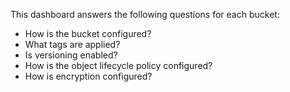 This dashboard answers the following questions for each bucket:

- How is the bucket configured?
- What tags are applied?
- Is versioning enabled?
- How is the object lifecycle policy configured?
- How is encryption configured?
